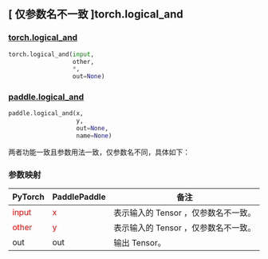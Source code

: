 ## [ 仅参数名不一致 ]torch.logical_and
### [torch.logical_and](https://pytorch.org/docs/1.13/generated/torch.logical_and.html?highlight=logical_and#torch.logical_and)

```python
torch.logical_and(input,
                  other,
                  *,
                  out=None)
```

### [paddle.logical_and](https://www.paddlepaddle.org.cn/documentation/docs/zh/api/paddle/logical_and_cn.html#logical-and)

```python
paddle.logical_and(x,
                   y,
                   out=None,
                   name=None)
```

两者功能一致且参数用法一致，仅参数名不同，具体如下：
### 参数映射
| PyTorch       | PaddlePaddle | 备注                                                   |
| ------------- | ------------ | ------------------------------------------------------ |
| <font color='red'> input </font> | <font color='red'> x </font> | 表示输入的 Tensor ，仅参数名不一致。  |
| <font color='red'> other </font> | <font color='red'> y </font> | 表示输入的 Tensor ，仅参数名不一致。  |
| out | out | 输出 Tensor。 |
